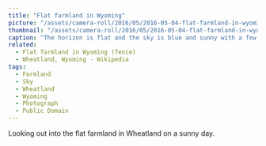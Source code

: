 ```yaml
---
title: "Flat farmland in Wyoming"
picture: "/assets/camera-roll/2016/05/2016-05-04-flat-farmland-in-wyoming/2016-05-04-flat-farmland-in-wyoming.jpg"
thumbnail: "/assets/camera-roll/2016/05/2016-05-04-flat-farmland-in-wyoming/2016-05-04-flat-farmland-in-wyoming-thumbnail.jpg"
caption: "The horizon is flat and the sky is blue and sunny with a few clouds. Old farm equipment is scattered around patches of wheat."
related:
  - Flat farmland in Wyoming (fence)
  - Wheatland, Wyoming - Wikipedia
tags:
  - Farmland
  - Sky
  - Wheatland
  - Wyoming
  - Photograph
  - Public Domain
---
```

Looking out into the flat farmland in Wheatland on a sunny day.
